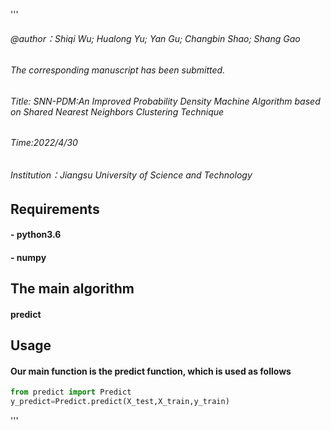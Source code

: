 '''
###### @author：Shiqi Wu; Hualong Yu; Yan Gu; Changbin Shao; Shang Gao
###### The corresponding manuscript has been submitted.
###### Title: SNN-PDM:An Improved Probability Density Machine Algorithm based on Shared Nearest Neighbors Clustering Technique
###### Time:2022/4/30
###### Institution：Jiangsu University of Science and Technology

## Requirements
#### - python3.6
#### - numpy

## The main algorithm
#### predict

## Usage
#### Our main  function is the predict function, which is used as follows
```python
from predict import Predict
y_predict=Predict.predict(X_test,X_train,y_train)
```
'''
